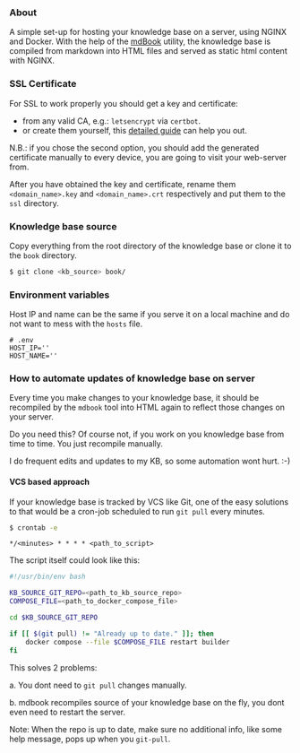### About

A simple set-up for hosting your knowledge base on a server, using NGINX and
Docker. With the help of the [mdBook][1] utility, the knowledge base is compiled
from markdown into HTML files and served as static html content with NGINX.

### SSL Certificate

For SSL to work properly you should get a key and certificate:
* from any valid CA, e.g.: `letsencrypt` via `certbot`.
* or create them yourself, this [detailed guide][2] can help you out.

 N.B.: if you chose the second option, you should add the generated certificate
 manually to every device, you are going to visit your web-server from.

After you have obtained the key and certificate, rename them `<domain_name>.key`
and `<domain_name>.crt` respectively and put them to the `ssl` directory.

### Knowledge base source

Copy everything from the root directory of the knowledge base or clone it to the
`book` directory.

```bash
$ git clone <kb_source> book/
```

### Environment variables
Host IP and name can be the same if you serve it on a local machine and do not
want to mess with the `hosts` file.

```env
# .env
HOST_IP=''
HOST_NAME=''
```

### How to automate updates of knowledge base on server

Every time you make changes to your knowledge base, it should be recompiled by
the `mdbook` tool into HTML again to reflect those changes on your server.

Do you need this? Of course not, if you work on you knowledge base from time to
time. You just recompile manually.

I do frequent edits and updates to my KB, so some automation wont hurt. :-)


#### VCS based approach

If your knowledge base is tracked by VCS like Git, one of the easy solutions
to that would be a cron-job scheduled to run `git pull` every <n> minutes.

```bash
$ crontab -e
```

```crontab
*/<minutes> * * * * <path_to_script>
```

The script itself could look like this:

```bash
#!/usr/bin/env bash

KB_SOURCE_GIT_REPO=<path_to_kb_source_repo>
COMPOSE_FILE=<path_to_docker_compose_file>

cd $KB_SOURCE_GIT_REPO

if [[ $(git pull) != "Already up to date." ]]; then
    docker compose --file $COMPOSE_FILE restart builder
fi
```

This solves 2 problems:

a. You dont need to `git pull` changes manually.

b. mdbook recompiles source of your knowledge base on the fly, you dont even
need to restart the server.

Note: When the repo is up to date, make sure no additional info, like some help
message, pops up when you `git-pull`.

[1]: https://github.com/rust-lang/mdBook
[2]: https://github.com/ChristianLempa/cheat-sheets/blob/main/misc/ssl-certs.md
